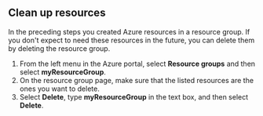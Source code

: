 ## Clean up resources

In the preceding steps you created Azure resources in a resource group. If you don't expect to need these resources in the future, you can delete them by deleting the resource group.
 
1. From the left menu in the Azure portal, select **Resource groups** and then select **myResourceGroup**.
2. On the resource group page, make sure that the listed resources are the ones you want to delete.
3. Select **Delete**, type **myResourceGroup** in the text box, and then select **Delete**.
